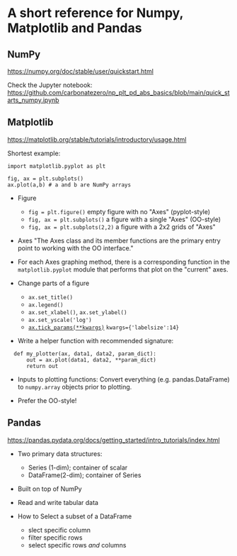 # A short reference for Numpy, Matplotlib and Pandas



## NumPy
https://numpy.org/doc/stable/user/quickstart.html

Check the Jupyter notebook: https://github.com/carbonatezero/np_plt_pd_abs_basics/blob/main/quick_starts_numpy.ipynb

## Matplotlib

https://matplotlib.org/stable/tutorials/introductory/usage.html

Shortest example:

```
import matplotlib.pyplot as plt  

fig, ax = plt.subplots() 
ax.plot(a,b) # a and b are NumPy arrays
```

- Figure
  - `fig = plt.figure()` empty figure with no "Axes" (pyplot-style)
  - `fig, ax = plt.subplots()` a figure with a single "Axes" (OO-style)
  - `fig, ax = plt.subplots(2,2)` a figure with a 2x2 grids of "Axes"
- Axes "The Axes class and its member functions are the primary entry point to working with the OO interface."

- For each Axes graphing method, there is a corresponding function in the `matplotlib.pyplot` module that performs that plot on the "current" axes.
- Change parts of a figure  
  - `ax.set_title()`
  - `ax.legend()`
  - `ax.set_xlabel()`, `ax.set_ylabel()`
  - `ax.set_yscale('log')`
  - [`ax.tick_params(**kwargs)`](https://matplotlib.org/stable/api/_as_gen/matplotlib.axes.Axes.tick_params.html) `kwargs={'labelsize':14}`

- Write a helper function with recommended signature:
```
  def my_plotter(ax, data1, data2, param_dict):
      out = ax.plot(data1, data2, **param_dict)
      return out
```

- Inputs to plotting functions: Convert everything (e.g. pandas.DataFrame) to `numpy.array` objects prior to plotting.

- Prefer the OO-style!


## Pandas

https://pandas.pydata.org/docs/getting_started/intro_tutorials/index.html

- Two primary data structures: 
  - Series (1-dim); container of scalar
  - DataFrame(2-dim); container of Series

- Built on top of NumPy

- Read and write tabular data

- How to Select a subset of a DataFrame
  - slect specific column
  - filter specific rows
  - select specific rows *and* columns
